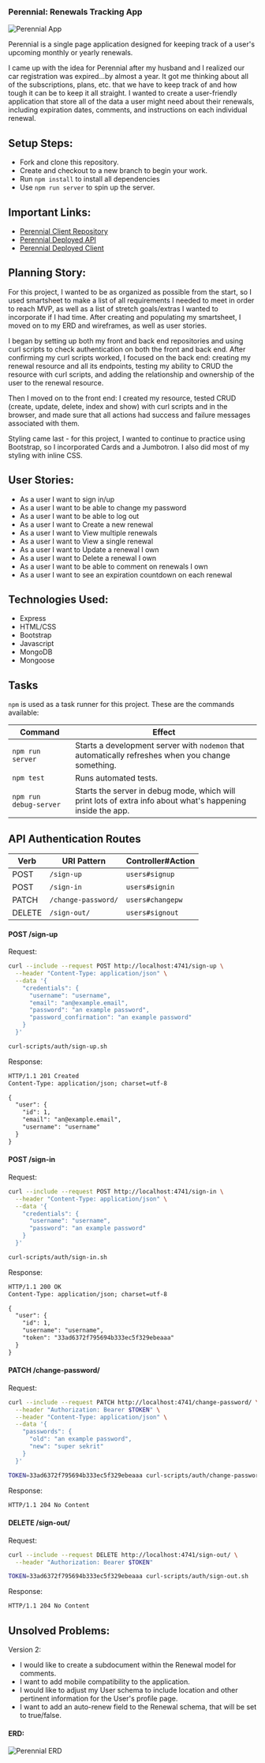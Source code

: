 ### Perennial: Renewals Tracking App

![Perennial App](https://user-images.githubusercontent.com/59749085/94137755-ef9cb300-fe34-11ea-8230-bab4faf8a50f.png)

Perennial is a single page application designed for keeping track of a user's upcoming monthly or yearly renewals.

I came up with the idea for Perennial after my husband and I realized our car registration was expired...by almost a year. It got me thinking about all of the subscriptions, plans, etc. that we have to keep track of and how tough it can be to keep it all straight. I wanted to create a user-friendly application that store all of the data a user might need about their renewals, including expiration dates, comments, and instructions on each individual renewal.

## Setup Steps:

- Fork and clone this repository.
- Create and checkout to a new branch to begin your work.
- Run `npm install` to install all dependencies
- Use `npm run server` to spin up the server.

## Important Links:
- [Perennial Client Repository](https://github.com/MelNesbitt12/Perennial-client)
- [Perennial Deployed API](https://murmuring-sands-59392.herokuapp.com/)
- [Perennial Deployed Client](https://melnesbitt12.github.io/Perennial-client)

## Planning Story:
For this project, I wanted to be as organized as possible from the start, so I used smartsheet to make a list of all requirements I needed to meet in order to reach MVP, as well as a list of stretch goals/extras I wanted to incorporate if I had time. After creating and populating my smartsheet, I moved on to my ERD and wireframes, as well as user stories.

I began by setting up both my front and back end repositories and using curl scripts to check authentication on both the front and back end. After confirming my curl scripts worked, I focused on the back end: creating my renewal resource and all its endpoints, testing my ability to CRUD the resource with curl scripts, and adding the relationship and ownership of the user to the renewal resource.

Then I moved on to the front end: I created my resource, tested CRUD (create, update, delete, index and show) with curl scripts and in the browser, and made sure that all actions had success and failure messages associated with them.

Styling came last - for this project, I wanted to continue to practice using Bootstrap, so I incorporated Cards and a Jumbotron. I also did most of my styling with inline CSS.

## User Stories:
- As a user I want to sign in/up
- As a user I want to be able to change my password
- As a user I want to be able to log out
- As a user I want to Create a new renewal
- As a user I want to View multiple renewals
- As a user I want to View a single renewal
- As a user I want to Update a renewal I own
- As a user I want to Delete a renewal I own
- As a user I want to be able to comment on renewals I own
- As a user I want to see an expiration countdown on each renewal

## Technologies Used:
- Express
- HTML/CSS
- Bootstrap
- Javascript
- MongoDB
- Mongoose

## Tasks

`npm` is used as a task runner for this project. These are the commands available:

| Command                | Effect                                                                                                      |
|------------------------|-------------------------------------------------------------------------------------------------------------|
| `npm run server`       | Starts a development server with `nodemon` that automatically refreshes when you change something.                                                                                         |
| `npm test`             | Runs automated tests.                                                                                       |
| `npm run debug-server` | Starts the server in debug mode, which will print lots of extra info about what's happening inside the app. |

## API Authentication Routes


| Verb   | URI Pattern            | Controller#Action |
|--------|------------------------|-------------------|
| POST   | `/sign-up`             | `users#signup`    |
| POST   | `/sign-in`             | `users#signin`    |
| PATCH  | `/change-password/` | `users#changepw`  |
| DELETE | `/sign-out/`        | `users#signout`   |

#### POST /sign-up

Request:

```sh
curl --include --request POST http://localhost:4741/sign-up \
  --header "Content-Type: application/json" \
  --data '{
    "credentials": {
      "username": "username",
      "email": "an@example.email",
      "password": "an example password",
      "password_confirmation": "an example password"
    }
  }'
```

```sh
curl-scripts/auth/sign-up.sh
```

Response:

```md
HTTP/1.1 201 Created
Content-Type: application/json; charset=utf-8

{
  "user": {
    "id": 1,
    "email": "an@example.email",
    "username": "username"
  }
}
```

#### POST /sign-in

Request:

```sh
curl --include --request POST http://localhost:4741/sign-in \
  --header "Content-Type: application/json" \
  --data '{
    "credentials": {
      "username": "username",
      "password": "an example password"
    }
  }'
```

```sh
curl-scripts/auth/sign-in.sh
```

Response:

```md
HTTP/1.1 200 OK
Content-Type: application/json; charset=utf-8

{
  "user": {
    "id": 1,
    "username": "username",
    "token": "33ad6372f795694b333ec5f329ebeaaa"
  }
}
```

#### PATCH /change-password/

Request:

```sh
curl --include --request PATCH http://localhost:4741/change-password/ \
  --header "Authorization: Bearer $TOKEN" \
  --header "Content-Type: application/json" \
  --data '{
    "passwords": {
      "old": "an example password",
      "new": "super sekrit"
    }
  }'
```

```sh
TOKEN=33ad6372f795694b333ec5f329ebeaaa curl-scripts/auth/change-password.sh
```

Response:

```md
HTTP/1.1 204 No Content
```

#### DELETE /sign-out/

Request:

```sh
curl --include --request DELETE http://localhost:4741/sign-out/ \
  --header "Authorization: Bearer $TOKEN"
```

```sh
TOKEN=33ad6372f795694b333ec5f329ebeaaa curl-scripts/auth/sign-out.sh
```

Response:

```md
HTTP/1.1 204 No Content
```
## Unsolved Problems:
Version 2:
- I would like to create a subdocument within the Renewal model for comments.
- I want to add mobile compatibility to the application.
- I would like to adjust my User schema to include location and other pertinent information for the User's profile page.
- I want to add an auto-renew field to the Renewal schema, that will be set to true/false.


#### ERD:
![Perennial ERD](https://user-images.githubusercontent.com/59749085/93627672-462c6c00-f9b3-11ea-9ef0-f909103ab283.jpg)
